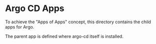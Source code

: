 # Argo CD Apps
To achieve the "Apps of Apps" concept, this directory contains the child apps for Argo.

The parent app is defined where argo-cd itself is installed.

